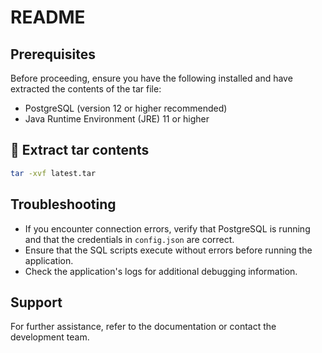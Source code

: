 # README

## Prerequisites

Before proceeding, ensure you have the following installed and have extracted the contents of the tar file:

- PostgreSQL (version 12 or higher recommended)
- Java Runtime Environment (JRE) 11 or higher

## 🦾 Extract tar contents

```sh
tar -xvf latest.tar
```

## Troubleshooting

- If you encounter connection errors, verify that PostgreSQL is running and that the credentials in `config.json` are correct.
- Ensure that the SQL scripts execute without errors before running the application.
- Check the application's logs for additional debugging information.

## Support

For further assistance, refer to the documentation or contact the development team.

